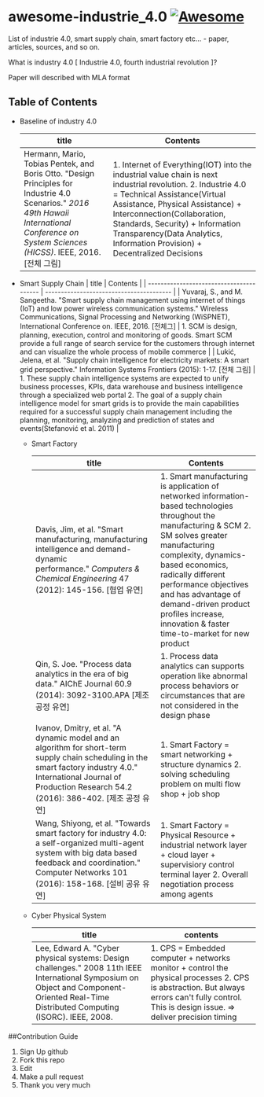 # awesome-industrie_4.0 [![Awesome](https://cdn.rawgit.com/sindresorhus/awesome/d7305f38d29fed78fa85652e3a63e154dd8e8829/media/badge.svg)](https://github.com/sindresorhus/awesome)

List of industrie 4.0, smart supply chain, smart factory etc... - paper, articles, sources, and so on.

What is industry 4.0 [ Industrie 4.0, fourth industrial revolution ]?

Paper will described with MLA format

## Table of Contents

- Baseline of industry 4.0

  | title                                    | Contents                                 |
  | ---------------------------------------- | ---------------------------------------- |
  | Hermann, Mario, Tobias Pentek, and Boris Otto. "Design Principles for Industrie 4.0 Scenarios." *2016 49th Hawaii International Conference on System Sciences (HICSS)*. IEEE, 2016. [전체 그림] | 1. Internet of Everything(IOT) into the industrial value chain is next industrial revolution. 2. Industrie 4.0 = Technical Assistance(Virtual Assistance, Physical Assistance) + Interconnection(Collaboration, Standards, Security) + Information Transparency(Data Analytics, Information Provision) + Decentralized Decisions |


- Smart Supply Chain
  | title                                    | Contents                                 |
  | ---------------------------------------- | ---------------------------------------- |
  | Yuvaraj, S., and M. Sangeetha. "Smart supply chain management using internet of things (IoT) and low power wireless communication systems." Wireless Communications, Signal Processing and Networking (WiSPNET), International Conference on. IEEE, 2016. [전체그] | 1. SCM is design, planning, execution, control and monitoring of goods. Smart SCM provide a full range of search service for the customers through internet and can visualize the whole process of mobile commerce |
  | Lukić, Jelena, et al. "Supply chain intelligence for electricity markets: A smart grid perspective." Information Systems Frontiers (2015): 1-17. [전체 그림] | 1. These supply chain intelligence systems are expected to unify business processes, KPIs, data warehouse and business intelligence through a specialized web portal 2. The goal of a supply chain intelligence model for smart grids is to provide the main capabilities required for a successful supply chain management including the planning, monitoring, analyzing and prediction of states and events(Stefanović et al. 2011) |


  - Smart Factory

    | title                                    | Contents                                 |
    | ---------------------------------------- | ---------------------------------------- |
    | Davis, Jim, et al. "Smart manufacturing, manufacturing intelligence and demand-dynamic performance." *Computers & Chemical Engineering* 47 (2012): 145-156. [협업 유연] | 1. Smart manufacturing is application of networked information-based technologies throughout the manufacturing & SCM 2. SM solves greater manufacturing complexity, dynamics-based economics, radically different performance objectives and has advantage of demand-driven product profiles increase, innovation & faster time-to-market for new product |
    | Qin, S. Joe. "Process data analytics in the era of big data." AIChE Journal 60.9 (2014): 3092-3100.APA [제조공정 유연] | 1. Process data analytics can supports operation like abnormal process behaviors or circumstances that are not considered in the design phase |
    | Ivanov, Dmitry, et al. "A dynamic model and an algorithm for short-term supply chain scheduling in the smart factory industry 4.0." International Journal of Production Research 54.2 (2016): 386-402. [제조 공정 유연] | 1. Smart Factory = smart networking + structure dynamics 2. solving scheduling problem on multi flow shop + job shop |
    | Wang, Shiyong, et al. "Towards smart factory for industry 4.0: a self-organized multi-agent system with big data based feedback and coordination." Computer Networks 101 (2016): 158-168. [설비 공유 유연] | 1. Smart Factory = Physical Resource + industrial network layer + cloud layer + supervisiory control terminal layer 2. Overall negotiation process among agents |

  - Cyber Physical System
    
    | title                                    | contents |
    | ---------------------------------------- | -------- |
    | Lee, Edward A. "Cyber physical systems: Design challenges." 2008 11th IEEE International Symposium on Object and Component-Oriented Real-Time Distributed Computing (ISORC). IEEE, 2008. | 1. CPS = Embedded computer + networks monitor + control the physical processes 2. CPS is abstraction. But always errors can't fully control. This is design issue. => deliver precision timing |

##Contribution Guide

1. Sign Up github
2. Fork this repo
3. Edit
4. Make a pull request
5. Thank you very much

